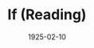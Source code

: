 ---
title: If (Reading)
date: 1925-02-10
closing_date:
layout: productions
playbill:
Theatre: Theatre Jacksonville
cast:
- Miralda Clement: Agnes Broward
- Hafiz El Alcolahn: Bion Barnett
- Liza: Carita Doggett Corse
- Thoothoobaba: Carmen Pike
- Ali: Dick Grether
- Daoud: Dick Grether
- Archie Beal: E.C. Gillette
- John Beal: E.S. Beauchamp-Nobbs
- Omar: Harry Whittier
- Mary Beal: June Ruggles
- Zagboola: Merrydelle Hoyt
- Bertrand de Poulengy: Neal Tyler
- Ben Hussein: Neal Tyler
- Bazzalol: Ralph Murphy
- Bill: Ted Arnold
crew:
- Director:
  - E.R. Hoyt
  - Mrs. E.R. Hoyt
external_links:
---